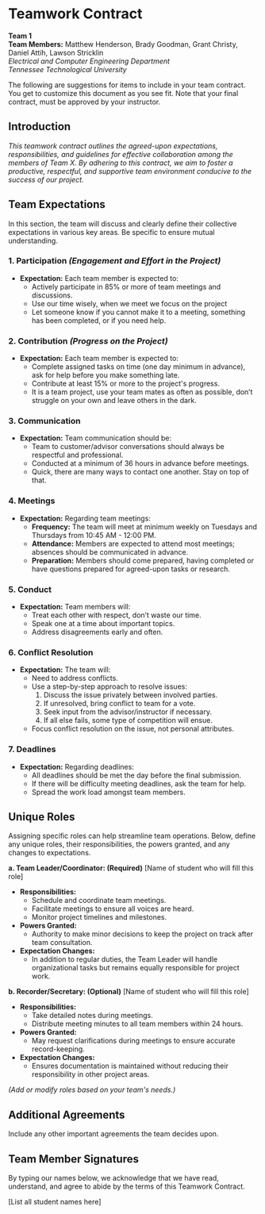 # **Teamwork Contract**

**Team 1**  
**Team Members:** Matthew Henderson, Brady Goodman, Grant Christy, Daniel Attih, Lawson Stricklin   
*Electrical and Computer Engineering Department*  
*Tennessee Technological University*

The following are suggestions for items to include in your team contract. You get to customize this document as you see fit. Note that your final contract, must be approved by your instructor.

## **Introduction**

*This teamwork contract outlines the agreed-upon expectations, responsibilities, and guidelines for effective collaboration among the members of Team X. By adhering to this contract, we aim to foster a productive, respectful, and supportive team environment conducive to the success of our project.*


## **Team Expectations**

In this section, the team will discuss and clearly define their collective expectations in various key areas. Be specific to ensure mutual understanding.

### **1. Participation** *(Engagement and Effort in the Project)*

- **Expectation:** Each team member is expected to:
  - Actively participate in 85% or more of team meetings and discussions.
  - Use our time wisely, when we meet we focus on the project
  - Let someone know if you cannot make it to a meeting, something has been completed, or if you need help.


### **2. Contribution** *(Progress on the Project)*

- **Expectation:** Each team member is expected to:
  - Complete assigned tasks on time (one day minimum in advance), ask for help before you make something late.
  - Contribute at least 15% or more to the project's progress.
  - It is a team project, use your team mates as often as possible, don’t struggle on your own and leave others in the dark.


### **3. Communication**

- **Expectation:** Team communication should be:
  - Team to customer/advisor conversations should always be respectful and professional.
  - Conducted at a minimum of 36 hours in advance before meetings.
  - Quick, there are many ways to contact one another. Stay on top of that.


### **4. Meetings**

- **Expectation:** Regarding team meetings:
  - **Frequency:** The team will meet at minimum weekly on Tuesdays and Thursdays from 10:45 AM - 12:00 PM.
  - **Attendance:** Members are expected to attend most meetings; absences should be communicated in advance.
  - **Preparation:** Members should come prepared, having completed or have questions prepared for agreed-upon tasks or research.

### **5. Conduct**

- **Expectation:** Team members will:
  - Treat each other with respect, don’t waste our time.
  - Speak one at a time about important topics.
  - Address disagreements early and often.

### **6. Conflict Resolution**

- **Expectation:** The team will:
  - Need to address conflicts.
  - Use a step-by-step approach to resolve issues:
    1. Discuss the issue privately between involved parties.
    2. If unresolved, bring conflict to team for a vote.
    3. Seek input from the advisor/instructor if necessary.
    4. If all else fails, some type of competition will ensue.
  - Focus conflict resolution on the issue, not personal attributes.

### **7. Deadlines**

- **Expectation:** Regarding deadlines:
  - All deadlines should be met the day before the final submission.
  - If there will be difficulty meeting deadlines, ask the team for help.
  - Spread the work load amongst team members.



## **Unique Roles**

Assigning specific roles can help streamline team operations. Below, define any unique roles, their responsibilities, the powers granted, and any changes to expectations.

**a. Team Leader/Coordinator: (Required)** [Name of student who will fill this role]

- **Responsibilities:**
  - Schedule and coordinate team meetings.
  - Facilitate meetings to ensure all voices are heard.
  - Monitor project timelines and milestones.
- **Powers Granted:**
  - Authority to make minor decisions to keep the project on track after team consultation.
- **Expectation Changes:**
  - In addition to regular duties, the Team Leader will handle organizational tasks but remains equally responsible for project work.

**b. Recorder/Secretary: (Optional)** [Name of student who will fill this role]

- **Responsibilities:**
  - Take detailed notes during meetings.
  - Distribute meeting minutes to all team members within 24 hours.
- **Powers Granted:**
  - May request clarifications during meetings to ensure accurate record-keeping.
- **Expectation Changes:**
  - Ensures documentation is maintained without reducing their responsibility in other project areas.

*(Add or modify roles based on your team's needs.)*


## **Additional Agreements**

Include any other important agreements the team decides upon.


## **Team Member Signatures**

By typing our names below, we acknowledge that we have read, understand, and agree to abide by the terms of this Teamwork Contract.

[List all student names here]

